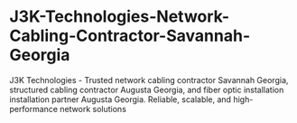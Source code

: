 # J3K-Technologies-Network-Cabling-Contractor-Savannah-Georgia
J3K Technologies - Trusted network cabling contractor Savannah Georgia, structured cabling contractor Augusta Georgia, and fiber optic installation installation partner Augusta Georgia. Reliable, scalable, and high-performance network solutions
